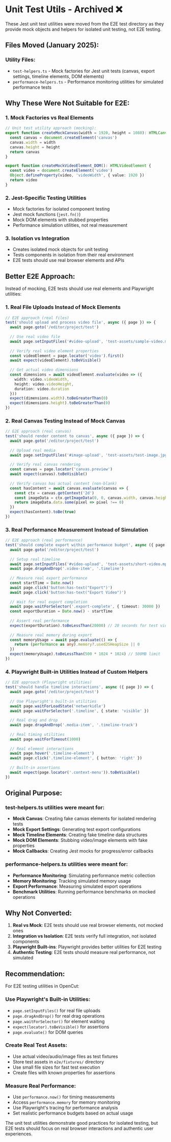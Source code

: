 # Unit Test Utils - Archived ❌

These Jest unit test utilities were moved from the E2E test directory as they provide mock objects and helpers for isolated unit testing, not E2E testing.

## Files Moved (January 2025):

### Utility Files:
- `test-helpers.ts` - Mock factories for Jest unit tests (canvas, export settings, timeline elements, DOM elements)
- `performance-helpers.ts` - Performance monitoring utilities for simulated performance tests

## Why These Were Not Suitable for E2E:

### 1. **Mock Factories vs Real Elements**
```typescript
// Unit test utility approach (mocking):
export function createMockCanvas(width = 1920, height = 1080): HTMLCanvasElement {
  const canvas = document.createElement('canvas')
  canvas.width = width
  canvas.height = height
  return canvas
}

export function createMockVideoElement_DOM(): HTMLVideoElement {
  const video = document.createElement('video')
  Object.defineProperty(video, 'videoWidth', { value: 1920 })
  return video
}
```

### 2. **Jest-Specific Testing Utilities**
- Mock factories for isolated component testing
- Jest mock functions (`jest.fn()`)
- Mock DOM elements with stubbed properties
- Performance simulation utilities, not real measurement

### 3. **Isolation vs Integration**
- Creates isolated mock objects for unit testing
- Tests components in isolation from their real environment
- E2E tests should use real browser elements and APIs

## Better E2E Approach:

Instead of mocking, E2E tests should use real elements and Playwright utilities:

### 1. **Real File Uploads Instead of Mock Elements**
```typescript
// E2E approach (real files)
test('should upload and process video file', async ({ page }) => {
  await page.goto('/editor/project/test')
  
  // Use real video file
  await page.setInputFiles('#video-upload', 'test-assets/sample-video.mp4')
  
  // Verify real video element properties
  const videoElement = page.locator('video').first()
  await expect(videoElement).toBeVisible()
  
  // Get actual video dimensions
  const dimensions = await videoElement.evaluate(video => ({
    width: video.videoWidth,
    height: video.videoHeight,
    duration: video.duration
  }))
  expect(dimensions.width).toBeGreaterThan(0)
  expect(dimensions.height).toBeGreaterThan(0)
})
```

### 2. **Real Canvas Testing Instead of Mock Canvas**
```typescript
// E2E approach (real canvas)
test('should render content to canvas', async ({ page }) => {
  await page.goto('/editor/project/test')
  
  // Upload real media
  await page.setInputFiles('#image-upload', 'test-assets/test-image.jpg')
  
  // Verify real canvas rendering
  const canvas = page.locator('canvas.preview')
  await expect(canvas).toBeVisible()
  
  // Verify canvas has actual content (non-blank)
  const hasContent = await canvas.evaluate(canvas => {
    const ctx = canvas.getContext('2d')
    const imageData = ctx.getImageData(0, 0, canvas.width, canvas.height)
    return imageData.data.some(pixel => pixel !== 0)
  })
  expect(hasContent).toBe(true)
})
```

### 3. **Real Performance Measurement Instead of Simulation**
```typescript
// E2E approach (real performance)
test('should complete export within performance budget', async ({ page }) => {
  await page.goto('/editor/project/test')
  
  // Setup real timeline
  await page.setInputFiles('#video-upload', 'test-assets/short-video.mp4')
  await page.dragAndDrop('.video-item', '.timeline')
  
  // Measure real export performance
  const startTime = Date.now()
  await page.click('button:has-text("Export")')
  await page.click('button:has-text("Export Video")')
  
  // Wait for real export completion
  await page.waitForSelector('.export-complete', { timeout: 30000 })
  const exportDuration = Date.now() - startTime
  
  // Assert real performance
  expect(exportDuration).toBeLessThan(20000) // 20 seconds for test video
  
  // Measure real memory during export
  const memoryUsage = await page.evaluate(() => {
    return (performance as any).memory?.usedJSHeapSize || 0
  })
  expect(memoryUsage).toBeLessThan(500 * 1024 * 1024) // 500MB limit
})
```

### 4. **Playwright Built-in Utilities Instead of Custom Helpers**
```typescript
// E2E approach (Playwright utilities)
test('should handle timeline interactions', async ({ page }) => {
  await page.goto('/editor/project/test')
  
  // Use Playwright's built-in utilities
  await page.waitForLoadState('networkidle')
  await page.waitForSelector('.timeline', { state: 'visible' })
  
  // Real drag and drop
  await page.dragAndDrop('.media-item', '.timeline-track')
  
  // Real timing utilities
  await page.waitForTimeout(1000)
  
  // Real element interactions
  await page.hover('.timeline-element')
  await page.click('.timeline-element', { button: 'right' })
  
  // Built-in assertions
  await expect(page.locator('.context-menu')).toBeVisible()
})
```

## Original Purpose:

### test-helpers.ts utilities were meant for:
- **Mock Canvas**: Creating fake canvas elements for isolated rendering tests
- **Mock Export Settings**: Generating test export configurations
- **Mock Timeline Elements**: Creating fake timeline data structures
- **Mock DOM Elements**: Stubbing video/image elements with fake properties
- **Mock Callbacks**: Creating Jest mocks for progress/error callbacks

### performance-helpers.ts utilities were meant for:
- **Performance Monitoring**: Simulating performance metric collection
- **Memory Monitoring**: Tracking simulated memory usage
- **Export Performance**: Measuring simulated export operations
- **Benchmark Utilities**: Running performance benchmarks on mocked operations

## Why Not Converted:

1. **Real vs Mock**: E2E tests should use real browser elements, not mocked ones
2. **Integration vs Isolation**: E2E tests verify full integration, not isolated components
3. **Playwright Built-ins**: Playwright provides better utilities for E2E testing
4. **Authentic Testing**: E2E tests should measure real performance, not simulated

## Recommendation:

For E2E testing utilities in OpenCut:

### Use Playwright's Built-in Utilities:
- `page.setInputFiles()` for real file uploads
- `page.dragAndDrop()` for real drag operations  
- `page.waitForSelector()` for element waiting
- `expect(locator).toBeVisible()` for assertions
- `page.evaluate()` for DOM queries

### Create Real Test Assets:
- Use actual video/audio/image files as test fixtures
- Store test assets in `e2e/fixtures/` directory
- Use small file sizes for fast test execution
- Create files with known properties for assertions

### Measure Real Performance:
- Use `performance.now()` for timing measurements
- Access `performance.memory` for memory monitoring
- Use Playwright's tracing for performance analysis
- Set realistic performance budgets based on actual usage

The unit test utilities demonstrate good practices for isolated testing, but E2E tests should focus on real browser interactions and authentic user experiences.